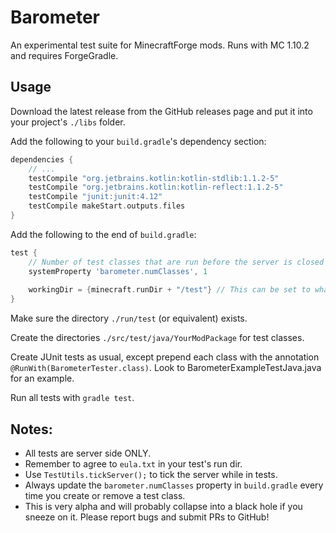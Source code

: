 # Barometer

An experimental test suite for MinecraftForge mods. Runs with MC 1.10.2 and requires ForgeGradle.

## Usage

Download the latest release from the GitHub releases page and put it into your project's `./libs` folder.

Add the following to your `build.gradle`'s dependency section:

```gradle
dependencies {
    // ...
    testCompile "org.jetbrains.kotlin:kotlin-stdlib:1.1.2-5"
    testCompile "org.jetbrains.kotlin:kotlin-reflect:1.1.2-5"
    testCompile "junit:junit:4.12"
    testCompile makeStart.outputs.files
}
```

Add the following to the end of `build.gradle`:

```gradle
test {
    // Number of test classes that are run before the server is closed (if this value is wrong things will break!)
    systemProperty 'barometer.numClasses', 1
    
    workingDir = {minecraft.runDir + "/test"} // This can be set to whatever you prefer
}
```

Make sure the directory `./run/test` (or equivalent) exists.

Create the directories `./src/test/java/YourModPackage` for test classes.

Create JUnit tests as usual, except prepend each class with the annotation `@RunWith(BarometerTester.class)`. Look to BarometerExampleTestJava.java for an example.

Run all tests with `gradle test`.

## Notes:
- All tests are server side ONLY.
- Remember to agree to `eula.txt` in your test's run dir.
- Use `TestUtils.tickServer();` to tick the server while in tests.
- Always update the `barometer.numClasses` property in `build.gradle` every time you create or remove a test class.
- This is very alpha and will probably collapse into a black hole if you sneeze on it. Please report bugs and submit PRs to GitHub!
